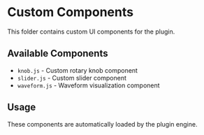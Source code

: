 # Custom Components

This folder contains custom UI components for the plugin.

## Available Components
- `knob.js` - Custom rotary knob component
- `slider.js` - Custom slider component
- `waveform.js` - Waveform visualization component

## Usage
These components are automatically loaded by the plugin engine.
